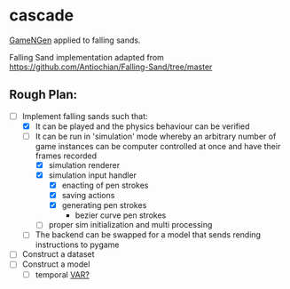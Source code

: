 # cascade
[GameNGen](https://arxiv.org/abs/2408.14837) applied to falling sands.

Falling Sand implementation adapted from https://github.com/Antiochian/Falling-Sand/tree/master

## Rough Plan:

- [ ] Implement falling sands such that:
    - [x] It can be played and the physics behaviour can be verified
    - [ ] It can be run in 'simulation' mode whereby an arbitrary number of game instances can be computer controlled at once and have their frames recorded
        - [x] simulation renderer
        - [x] simulation input handler
            - [x] enacting of pen strokes 
            - [x] saving actions
            - [x] generating pen strokes
                - bezier curve pen strokes
        - [ ] proper sim initialization and multi processing 
    - [ ] The backend can be swapped for a model that sends rending instructions to pygame
- [ ] Construct a dataset
- [ ] Construct a model
    - [ ] temporal [VAR?](https://arxiv.org/pdf/2404.02905)
